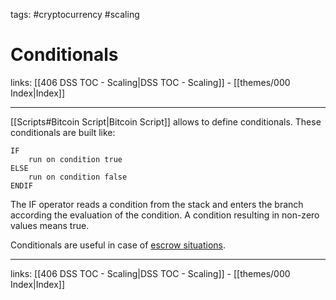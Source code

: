 tags: #cryptocurrency #scaling

# Conditionals

links: [[406 DSS TOC - Scaling|DSS TOC - Scaling]] - [[themes/000 Index|Index]]

---

[[Scripts#Bitcoin Script|Bitcoin Script]] allows to define conditionals. These conditionals are built like:

```
IF
	run on condition true
ELSE
	run on condition false
ENDIF
```

The IF operator reads a condition from the stack and enters the branch according the evaluation of the condition. A condition resulting in non-zero values means true.

Conditionals are useful in case of [escrow situations](https://www.investopedia.com/terms/e/escrowagreement.asp).

---
links: [[406 DSS TOC - Scaling|DSS TOC - Scaling]] - [[themes/000 Index|Index]]